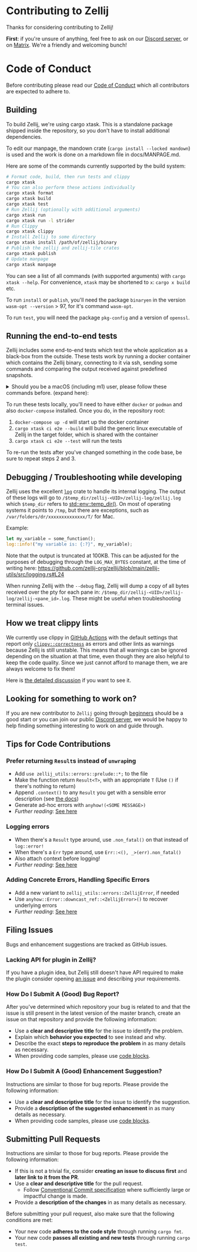 # Contributing to Zellij

Thanks for considering contributing to Zellij!

**First**: if you're unsure of anything, feel free to ask on our [Discord
server](https://discord.gg/MHV3n76PDq), or on [Matrix](https://matrix.to/#/#zellij_general:matrix.org). We're a friendly and welcoming bunch!

# Code of Conduct

Before contributing please read our [Code of Conduct](CODE_OF_CONDUCT.md) which
all contributors are expected to adhere to.

## Building

To build Zellij, we're using cargo xtask. This is a standalone package shipped
inside the repository, so you don't have to install additional dependencies.

To edit our manpage, the mandown crate (`cargo install --locked
mandown`) is used and the work is done on a markdown file in docs/MANPAGE.md.

Here are some of the commands currently supported by the build system:

```sh
# Format code, build, then run tests and clippy
cargo xtask
# You can also perform these actions individually
cargo xtask format
cargo xtask build
cargo xtask test
# Run Zellij (optionally with additional arguments)
cargo xtask run
cargo xtask run -l strider
# Run Clippy
cargo xtask clippy
# Install Zellij to some directory
cargo xtask install /path/of/zellij/binary
# Publish the zellij and zellij-tile crates
cargo xtask publish
# Update manpage
cargo xtask manpage
```

You can see a list of all commands (with supported arguments) with `cargo xtask
--help`. For convenience, `xtask` may be shortened to `x`: `cargo x build` etc.

To run `install` or `publish`, you'll need the package `binaryen` in the
version `wasm-opt --version` > 97, for it's command `wasm-opt`.

To run `test`, you will need the package `pkg-config` and a version of `openssl`.

## Running the end-to-end tests
Zellij includes some end-to-end tests which test the whole application as a black-box from the outside.
These tests work by running a docker container which contains the Zellij binary, connecting to it via ssh, sending some commands and comparing the output received against predefined snapshots.

<details>
<summary>Should you be a macOS (including m1) user, please follow these commands before. (expand here):</summary>

1. `rustup target add x86_64-unknown-linux-musl`
2. `brew install messense/macos-cross-toolchains/x86_64-unknown-linux-musl`
3. `export CC_x86_64_unknown_linux_musl=$(brew --prefix)/bin/x86_64-unknown-linux-musl-gcc`
4. `export AR_x86_64_unknown_linux_musl=$(brew --prefix)/bin/x86_64-unknown-linux-musl-ar`
5. `export CARGO_TARGET_X86_64_UNKNOWN_LINUX_MUSL_LINKER=$CC_x86_64_unknown_linux_musl`
</details>


To run these tests locally, you'll need to have either `docker` or `podman` and also `docker-compose` installed.
Once you do, in the repository root:

1. `docker-compose up -d` will start up the docker container
2. `cargo xtask ci e2e --build` will build the generic linux executable of Zellij in the target folder, which is shared with the container
3. `cargo xtask ci e2e --test` will run the tests

To re-run the tests after you've changed something in the code base, be sure to repeat steps 2 and 3.

## Debugging / Troubleshooting while developing
Zellij uses the excellent [`log`](https://crates.io/crates/log) crate to handle its internal logging. The output of these logs will go to `/$temp_dir/zellij-<UID>/zellij-log/zellij.log` which `$temp_dir` refers to [std::env::temp_dir()](https://doc.rust-lang.org/std/env/fn.temp_dir.html). On most of operating systems it points to `/tmp`, but there are exceptions, such as `/var/folders/dr/xxxxxxxxxxxxxx/T/` for Mac.

Example:
```rust
let my_variable = some_function();
log::info!("my variable is: {:?}", my_variable);
```

Note that the output is truncated at 100KB. This can be adjusted for the purposes of debugging through the `LOG_MAX_BYTES` constant, at the time of writing here: https://github.com/zellij-org/zellij/blob/main/zellij-utils/src/logging.rs#L24

When running Zellij with the `--debug` flag, Zellij will dump a copy of all bytes received over the pty for each pane in: `/$temp_dir/zellij-<UID>/zellij-log/zellij-<pane_id>.log`. These might be useful when troubleshooting terminal issues.

## How we treat clippy lints

We currently use clippy in [GitHub Actions](https://github.com/zellij-org/zellij/blob/main/.github/workflows/rust.yml) with the default settings that report only [`clippy::correctness`](https://github.com/rust-lang/rust-clippy#readme) as errors and other lints as warnings because Zellij is still unstable. This means that all warnings can be ignored depending on the situation at that time, even though they are also helpful to keep the code quality.
Since we just cannot afford to manage them, we are always welcome to fix them!

Here is [the detailed discussion](https://github.com/zellij-org/zellij/pull/1090) if you want to see it.

## Looking for something to work on?

If you are new contributor to `Zellij` going through
[beginners][good-first-issue] should be a good start or you can join our public
[Discord server][discord-invite-link], we would be happy to help finding
something interesting to work on and guide through.

[discord-invite-link]: https://discord.gg/feHDHahHCz 
[good-first-issue]: https://github.com/zellij-org/zellij/labels/good%20first%20issue


## Tips for Code Contributions

### Prefer returning `Result`s instead of `unwrap`ing

- Add `use zellij_utils::errors::prelude::*;` to the file
- Make the function return `Result<T>`, with an appropriate `T` (Use `()` if there's nothing to return)
- Append `.context()` to any `Result` you get with a sensible error description (see [the docs][error-docs-context])
- Generate ad-hoc errors with `anyhow!(<SOME MESSAGE>)`
- *Further reading*: [See here][error-docs-result]

### Logging errors

- When there's a `Result` type around, use `.non_fatal()` on that instead of `log::error!`
- When there's a `Err` type around, use `Err::<(), _>(err).non_fatal()`
- Also attach context before logging!
- *Further reading*: [See here][error-docs-logging]

### Adding Concrete Errors, Handling Specific Errors

- Add a new variant to `zellij_utils::errors::ZellijError`, if needed
- Use `anyhow::Error::downcast_ref::<ZellijError>()` to recover underlying errors
- *Further reading*: [See here][error-docs-zellijerror]

[error-docs-context]: https://github.com/zellij-org/zellij/blob/main/docs/ERROR_HANDLING.md#attaching-context
[error-docs-result]: https://github.com/zellij-org/zellij/blob/main/docs/ERROR_HANDLING.md#converting-a-function-to-return-a-result-type
[error-docs-logging]: https://github.com/zellij-org/zellij/blob/main/docs/ERROR_HANDLING.md#logging-errors
[error-docs-zellijerror]: https://github.com/zellij-org/zellij/blob/main/docs/ERROR_HANDLING.md#adding-concrete-errors-handling-specific-errors


## Filing Issues

Bugs and enhancement suggestions are tracked as GitHub issues.

### Lacking API for plugin in Zellij?

If you have a plugin idea, but Zellij still doesn't have API required to make
the plugin consider opening [an issue][plugin-issue] and describing your
requirements.

[plugin-issue]:
https://github.com/zellij-org/zellij/issues/new?assignees=&labels=plugin%20system

### How Do I Submit A (Good) Bug Report?

After you've determined which repository your bug is related to and that the
issue is still present in the latest version of the master branch, create an
issue on that repository and provide the following information:

- Use a **clear and descriptive title** for the issue to identify the problem.
- Explain which **behavior you expected** to see instead and why.
- Describe the exact **steps to reproduce the problem** in as many details as
  necessary.
- When providing code samples, please use [code blocks][code-blocks].

### How Do I Submit A (Good) Enhancement Suggestion?

Instructions are similar to those for bug reports. Please provide the following
information:

- Use a **clear and descriptive title** for the issue to identify the
  suggestion.
- Provide a **description of the suggested enhancement** in as many details as
  necessary.
- When providing code samples, please use [code blocks][code-blocks].

[code-blocks]:
https://help.github.com/articles/creating-and-highlighting-code-blocks/

## Submitting Pull Requests

Instructions are similar to those for bug reports. Please provide the following
information:

- If this is not a trivial fix, consider **creating an issue to discuss first**
  and **later link to it from the PR**.
- Use a **clear and descriptive title** for the pull request.
    - Follow [Conventional Commit
      specification](https://www.conventionalcommits.org/en/v1.0.0/) where
      sufficiently large or impactful change is made.
- Provide a **description of the changes** in as many details as necessary.

Before submitting your pull request, also make sure that the following
conditions are met:

- Your new code **adheres to the code style** through running `cargo fmt`.
- Your new code **passes all existing and new tests** through running `cargo
  test`.
